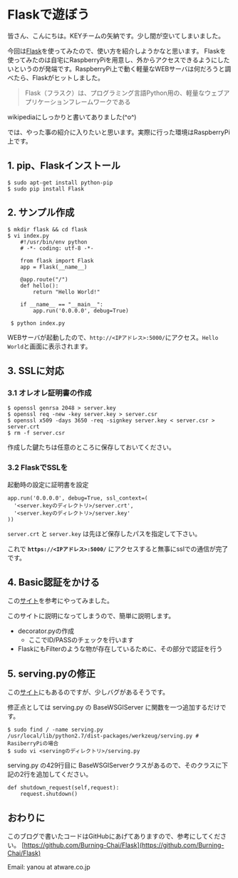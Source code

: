 # Flaskで遊ぼう

皆さん、こんにちは。KEYチームの矢納です。少し間が空いてしまいました。

今回は[Flask](http://flask.pocoo.org/)を使ってみたので、使い方を紹介しようかなと思います。
Flaskを使ってみたのは自宅にRaspberryPiを用意し、外からアクセスできるようにしたいというのが発端です。RaspberryPi上で動く軽量なWEBサーバは何だろうと調べたら、Flaskがヒットしました。

> Flask（フラスク）は、プログラミング言語Python用の、軽量なウェブアプリケーションフレームワークである

wikipediaにしっかりと書いてありました(^o^)

では、やった事の紹介に入りたいと思います。実際に行った環境はRaspberryPi上です。

## 1. pip、Flaskインストール

    $ sudo apt-get install python-pip
    $ sudo pip install Flask


## 2. サンプル作成

    $ mkdir flask && cd flask
    $ vi index.py
        #!/usr/bin/env python
        # -*- coding: utf-8 -*-
        
        from flask import Flask
        app = Flask(__name__)
        
        @app.route("/")
        def hello():
            return "Hello World!"
        
        if __name__ == "__main__":
            app.run('0.0.0.0', debug=True)
            
     $ python index.py

WEBサーバが起動したので、```http://<IPアドレス>:5000/```にアクセス。```Hello World```と画面に表示されます。

## 3. SSLに対応
### 3.1 オレオレ証明書の作成

    $ openssl genrsa 2048 > server.key
    $ openssl req -new -key server.key > server.csr
    $ openssl x509 -days 3650 -req -signkey server.key < server.csr > server.crt
    $ rm -f server.csr

作成した鍵たちは任意のところに保存しておいてください。

### 3.2 FlaskでSSLを
起動時の設定に証明書を設定
    
    app.run('0.0.0.0', debug=True, ssl_context=(
      '<server.keyのディレクトリ>/server.crt',
      '<server.keyのディレクトリ>/server.key'
    ))    

```server.crt``` と ```server.key``` は先ほど保存したパスを指定して下さい。

これで **```https://<IPアドレス>:5000/```** にアクセスすると無事にsslでの通信が完了です。

## 4. Basic認証をかける
この[サイト](http://d.hatena.ne.jp/tell-k/20111005/1317781147)を参考にやってみました。

このサイトに説明になってしまうので、簡単に説明します。

- decorator.pyの作成
    - ここでID/PASSのチェックを行います
- FlaskにもFilterのような物が存在しているために、その部分で認証を行う

## 5. serving.pyの修正
この[サイト](http://flask.pocoo.org/snippets/111/)にもあるのですが、少しバグがあるそうです。

修正点としては serving.py の BaseWSGIServer に関数を一つ追加するだけです。

    $ sudo find / -name serving.py
    /usr/local/lib/python2.7/dist-packages/werkzeug/serving.py # RasiberryPiの場合
    $ sudo vi <servingのディレクトリ>/serving.py

serving.py の429行目に BaseWSGIServerクラスがあるので、そのクラスに下記の2行を追加してください。

    def shutdown_request(self,request):
        request.shutdown()

## おわりに

このブログで書いたコードはGitHubにあげてありますので、参考にしてください。
[https://github.com/Burning-Chai/Flask](https://github.com/Burning-Chai/Flask)

Email: yanou at atware.co.jp


